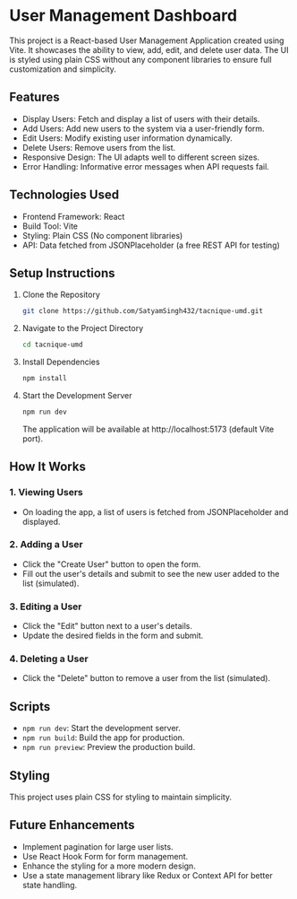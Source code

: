 # User Management Dashboard

This project is a React-based User Management Application created using Vite. It showcases the ability to view, add, edit, and delete user data. The UI is styled using plain CSS without any component libraries to ensure full customization and simplicity.

## Features

- Display Users: Fetch and display a list of users with their details.
- Add Users: Add new users to the system via a user-friendly form.
- Edit Users: Modify existing user information dynamically.
- Delete Users: Remove users from the list.
- Responsive Design: The UI adapts well to different screen sizes.
- Error Handling: Informative error messages when API requests fail.

## Technologies Used

- Frontend Framework: React
- Build Tool: Vite
- Styling: Plain CSS (No component libraries)
- API: Data fetched from JSONPlaceholder (a free REST API for testing)

## Setup Instructions

1. Clone the Repository
   ```bash
   git clone https://github.com/SatyamSingh432/tacnique-umd.git
   ```
2. Navigate to the Project Directory
   ```bash
   cd tacnique-umd
   ```
3. Install Dependencies
   ```bash
   npm install
   ```
4. Start the Development Server
   ```bash
   npm run dev
   ```
   The application will be available at http://localhost:5173 (default Vite port).

## How It Works

### 1. Viewing Users

- On loading the app, a list of users is fetched from JSONPlaceholder and displayed.

### 2. Adding a User

- Click the "Create User" button to open the form.
- Fill out the user's details and submit to see the new user added to the list (simulated).

### 3. Editing a User

- Click the "Edit" button next to a user's details.
- Update the desired fields in the form and submit.

### 4. Deleting a User

- Click the "Delete" button to remove a user from the list (simulated).

## Scripts

- `npm run dev`: Start the development server.
- `npm run build`: Build the app for production.
- `npm run preview`: Preview the production build.

## Styling

This project uses plain CSS for styling to maintain simplicity.

## Future Enhancements

- Implement pagination for large user lists.
- Use React Hook Form for form management.
- Enhance the styling for a more modern design.
- Use a state management library like Redux or Context API for better state handling.
